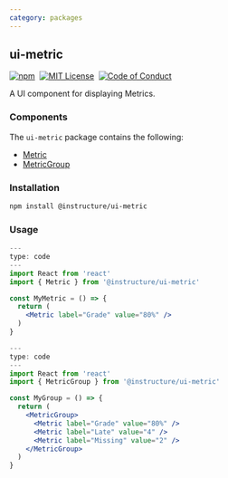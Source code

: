 ```yaml
---
category: packages
---
```


## ui-metric

[![npm][npm]][npm-url]&nbsp;
[![MIT License][license-badge]][license]&nbsp;
[![Code of Conduct][coc-badge]][coc]

A UI component for displaying Metrics.

### Components

The `ui-metric` package contains the following:

- [Metric](#Metric)
- [MetricGroup](#MetricGroup)

### Installation

```sh
npm install @instructure/ui-metric
```

### Usage

```jsx
---
type: code
---
import React from 'react'
import { Metric } from '@instructure/ui-metric'

const MyMetric = () => {
  return (
    <Metric label="Grade" value="80%" />
  )
}
```

```jsx
---
type: code
---
import React from 'react'
import { MetricGroup } from '@instructure/ui-metric'

const MyGroup = () => {
  return (
    <MetricGroup>
      <Metric label="Grade" value="80%" />
      <Metric label="Late" value="4" />
      <Metric label="Missing" value="2" />
    </MetricGroup>
  )
}
```

[npm]: https://img.shields.io/npm/v/@instructure/ui-metric.svg
[npm-url]: https://npmjs.com/package/@instructure/ui-metric
[license-badge]: https://img.shields.io/npm/l/instructure-ui.svg?style=flat-square
[license]: https://github.com/instructure/instructure-ui/blob/master/LICENSE
[coc-badge]: https://img.shields.io/badge/code%20of-conduct-ff69b4.svg?style=flat-square
[coc]: https://github.com/instructure/instructure-ui/blob/master/CODE_OF_CONDUCT.md

